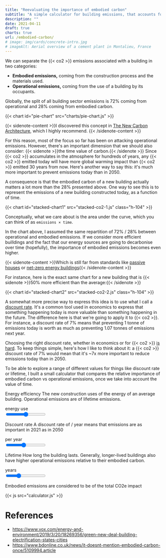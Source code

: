 ```yaml
---
title: "Reevaluating the importance of embodied carbon"
subtitle: "A simple calculator for building emissions, that accounts for the value of time "
description: ""
date: 2021-04-11
draft: true
charts: true
url: /embodied-carbon/
# image: img/cards/concrete-intro.jpg
# imageAlt: Aerial overview of a cement plant in Montalieu, France
---
```


We can separate the {{< co2 >}} emissions associated with a building in two categories:
- **Embodied emissions,** coming from the construction process and the materials used.
- **Operational emissions,** coming from the use of a building by its occupants.

Globally, the split of all building sector emissions is 72% coming from operational and 28% coming from embodied carbon.

{{< chart id="pie-chart" src="charts/pie-chart.js" >}}

{{< sidenote-content >}}I discovered this concept in [The New Carbon Architecture](https://ecobuildnetwork.org/projects/new-carbon-architecture), which I highly recommend. {{< /sidenote-content >}}

For this reason, most of the focus so far has been on attacking operational emissions. However, there's an important dimension that we should also consider: {{< sidenote >}}the time value of carbon.{{< /sidenote >}} Since {{< co2 >}} accumulates in the atmosphere for hundreds of years, any {{< co2 >}} emitted today will have more global warming impact than {{< co2 >}} emitted 30 years from now. Here's another way to say this: it's much more important to prevent emissions today than in 2050.

A consequence is that the embodied carbon of a new building actually matters a lot more than the 28% presented above. One way to see this is to represent the emissions of a new building constructed today, as a function of time.

{{< chart id="stacked-chart1" src="stacked-co2-1.js" class="h-104" >}}

Conceptually, what we care about is the area under the curve, which you can think of as `emissions × time`.

In the chart above, I assumed the same repartition of 72% / 28% between operational and embodied emissions. If we consider more efficient builldings and the fact that our energy sources are going to decarbonise over time (hopefully), the importance of embodied emissions becomes even higher.

{{< sidenote-content >}}Which is still far from standards like [passive houses](https://en.wikipedia.org/wiki/Passive_house) or [net-zero energy buildings](https://en.wikipedia.org/wiki/Zero-energy_building){{< /sidenote-content >}}

For instance, here is the exact same chart for a new building that is {{< sidenote >}}50% more efficient than the average:{{< /sidenote >}}

{{< chart id="stacked-chart2" src="stacked-co2-2.js" class="h-104" >}}

A somewhat more precise way to express this idea is to use what I call a [discount rate](https://en.wikipedia.org/wiki/Present_value). It's a common tool used in economics to express that something happening today is more valuable than something happening in the future. The difference here is that we're going to apply it to {{< co2 >}}. For instance, a discount rate of 7% means that preventing 1 tonne of emissions today is worth as much as preventing 1.07 tonnes of emissions next year.

Choosing the right discount rate, whether in economics or for {{< co2 >}} [is hard](https://grist.org/article/discount-rates-a-boring-thing-you-should-know-about-with-otters/). To keep things simple, here's how I like to think about it: a {{< co2 >}} discount rate of 7% would mean that it's ~7x more important to reduce emissions today than in 2050.

To be able to explore a range of different values for things like discount rate or lifetime, I built a small calculator that compares the relative importance of embodied carbon vs operational emissions, once we take into account the value of time.

<p>
    <span class="block">Energy efficiency</span>
    The new construction uses <span class="energy-use"></span> of the energy of an average building. <span class="efficiency-message"></span>
    Operational emissions are <span class="operational"></span> of lifetime emissions.
</p>
<div class="flex flex-row">
    <div>
        <div class="energy-use"></div>
        <div>energy use</div>
    </div>
    <input id="energy_use_input" type="range" min="0" max="100" value="50">
</div>
<p>
    <span class="block">Discount rate</span>
    A discount rate of <span class="discount"></span> / year means that emissions are <span class="co2mult"></span> as important in 2021 as in 2050
</p>
<div class="flex flex-row">
    <div>
        <div class="discount"></div>
        <div>per year</div>
    </div>
    <input id="discount_input" type="range" min="0.01" max="0.1" value="0.05" step="0.01">
</div>
<p>
    <span class="block">Lifetime</span>
    How long the building lasts. Generally, longer-lived buildings also have higher operational emissions relative to their embodied carbon.
</p>
<div class="flex flex-row">
    <div>
        <div class="lifetime"></div>
        <div>years</div>
    </div>
    <input id="lifetime_input" type="range" min="50" max="150" value="80">
</div>

Embodied emissions are considered to be <span class="embodied-e"></span> of the total CO2e impact
<!-- <div>
    <p>
        <span class="block">Carbon neutrality when?</span>
        When do we reach carbon neutrality? I also assumed 5% of residual emissions from energy use that we can't eliminate.
    </p>
    <div>
        <div>
            In <span class="carbon-neutrality"></span>
        </div>
        <input id="carbon_neutrality_input" type="range" min="2035" max="2070" value="2050" >
    </div>
</div> -->
{{< js src="calculator.js" >}}


# References
- https://www.vox.com/energy-and-environment/2019/3/20/18269356/green-new-deal-building-electrification-states-cities
- https://www.bdonline.co.uk/news/it-doesnt-mention-embodied-carbon-once/5109994.article